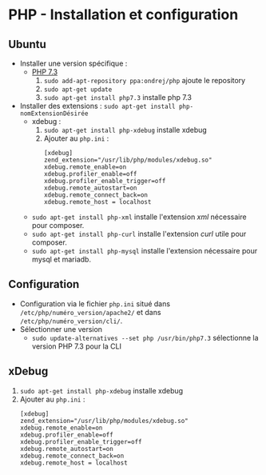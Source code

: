 # PHP - Installation et configuration

## Ubuntu

* Installer une version spécifique :
    * [PHP 7.3](https://computingforgeeks.com/how-to-install-php-7-3-on-ubuntu-18-04-ubuntu-16-04-debian/)
        1. `sudo add-apt-repository ppa:ondrej/php` ajoute le repository
        2. `sudo apt-get update`
        3. `sudo apt-get install php7.3` installe php 7.3
* Installer des extensions : `sudo apt-get install php-nomExtensionDésirée`
    * xdebug :
        1. `sudo apt-get install php-xdebug` installe xdebug
        2. Ajouter au `php.ini` :
            ```
            [xdebug]
            zend_extension="/usr/lib/php/modules/xdebug.so"
            xdebug.remote_enable=on
            xdebug.profiler_enable=off
            xdebug.profiler_enable_trigger=off
            xdebug.remote_autostart=on
            xdebug.remote_connect_back=on
            xdebug.remote_host = localhost
            ```
    * `sudo apt-get install php-xml` installe l'extension *xml* nécessaire pour composer.
    * `sudo apt-get install php-curl` installe l'extension *curl* utile pour composer.
    * `sudo apt-get install php-mysql` installe l'extension nécessaire pour mysql et mariadb.

## Configuration

* Configuration via le fichier `php.ini` situé dans `/etc/php/numéro_version/apache2/` et dans `/etc/php/numéro_version/cli/`.
* Sélectionner une version
    * `sudo update-alternatives --set php /usr/bin/php7.3` sélectionne la version PHP 7.3 pour la CLI

## xDebug

1. `sudo apt-get install php-xdebug` installe xdebug
2. Ajouter au `php.ini` :
    ```
    [xdebug]
    zend_extension="/usr/lib/php/modules/xdebug.so"
    xdebug.remote_enable=on
    xdebug.profiler_enable=off
    xdebug.profiler_enable_trigger=off
    xdebug.remote_autostart=on
    xdebug.remote_connect_back=on
    xdebug.remote_host = localhost
    ```